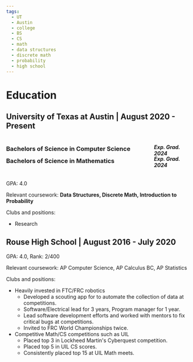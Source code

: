 ```yaml
---
tags:
  - UT
  - Austin
  - college
  - BS
  - CS
  - math
  - data structures
  - discrete math
  - probability
  - high school
---
```

# Education
## University of Texas at Austin | August 2020 - Present
<div style="display: flex; align-items: flex-start">
<h3 style="width: 80%">Bachelors of Science in Computer Science</h3>
<h4 style="width: 20%"><i>Exp. Grad. 2024</i></h4>
</div>

<div style="display: flex; align-items: flex-start; margin-top:-40px">
<h3 style="width: 80%">Bachelors of Science in Mathematics</h3>
<h4 style="width: 20%"><i>Exp. Grad. 2024</i></h4>
</div>

GPA: 4.0

Relevant coursework: **Data Structures, Discrete Math, Introduction to Probability**

Clubs and positions:
* Research

## Rouse High School | August 2016 - July 2020
GPA: 4.0, Rank: 2/400

Relevant coursework: AP Computer Science, AP Calculus BC, AP Statistics

Clubs and positions: 
* Heavily invested in FTC/FRC robotics
    * Developed a scouting app for to automate the collection of data at competitions.
    * Software/Electrical lead for 3 years, Program manager for 1 year.
    * Lead software development efforts and worked with mentors to fix critical bugs at competitions.
    * Invited to FRC World Championships twice.
* Competitive Math/CS competitions such as UIL
    * Placed top 3 in Lockheed Martin's Cyberquest competition.
    * Placed top 5 in UIL CS scores.
    * Consistently placed top 15 at UIL Math meets.